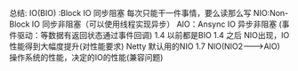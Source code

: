 总结:
    IO(BIO) :Block IO 同步阻塞 每次只能干一件事情，要么读那么写
    NIO:Non-Block IO 同步非阻塞（可以使用线程实现异步）
    AIO：Ansync IO 异步非阻塞 (事件驱动：等数据有返回状态通过事件回调)
    1.4 以前都是BIO
    1.4 之后 NIO出现，IO性能得到大幅度提升(对性能要求) Netty 默认用的NIO
    1.7 NIO(NIO2--->AIO) 操作系统的性能，决定的IO的性能(兼容问题)
